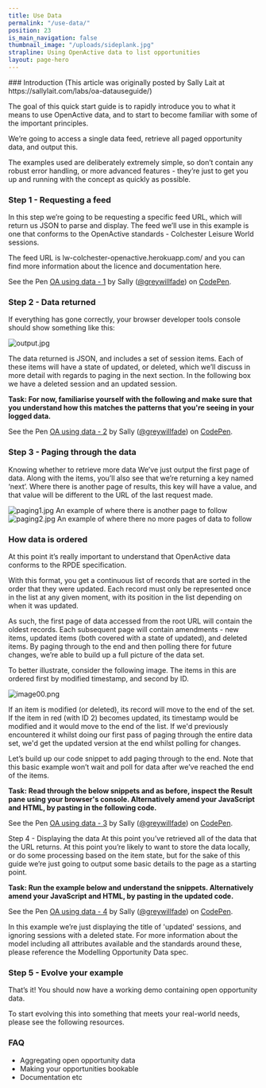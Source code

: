 ```yaml
---
title: Use Data
permalink: "/use-data/"
position: 23
is_main_navigation: false
thumbnail_image: "/uploads/sideplank.jpg"
strapline: Using OpenActive data to list opportunities
layout: page-hero
---
```


<article>
<div class="one" markdown="1">
### Introduction
(This article was originally posted by Sally Lait at https://sallylait.com/labs/oa-datauseguide/)

The goal of this quick start guide is to rapidly introduce you to what it means to use OpenActive data, and to start to become familiar with some of the important principles.

We’re going to access a single data feed, retrieve all paged opportunity data, and output this.

The examples used are deliberately extremely simple, so don’t contain any robust error handling, or more advanced features - they’re just to get you up and running with the concept as quickly as possible.

### Step 1 - Requesting a feed
In this step we’re going to be requesting a specific feed URL, which will return us JSON to parse and display. The feed we’ll use in this example is one that conforms to the OpenActive standards - Colchester Leisure World sessions.

The feed URL is lw-colchester-openactive.herokuapp.com/ and you can find more information about the licence and documentation here.

<p data-height="265" data-theme-id="0" data-slug-hash="KZoBrR" data-default-tab="js,result" data-user="greywillfade" data-embed-version="2" data-pen-title="OA using data - 1" class="codepen">See the Pen <a href="https://codepen.io/greywillfade/pen/KZoBrR/">OA using data - 1</a> by Sally (<a href="https://codepen.io/greywillfade">@greywillfade</a>) on <a href="https://codepen.io">CodePen</a>.</p>
<script async src="https://static.codepen.io/assets/embed/ei.js"></script>

### Step 2 - Data returned

If everything has gone correctly, your browser developer tools console should show something like this:

![output.jpg](/uploads/output.jpg)

The data returned is JSON, and includes a set of session items. Each of these items will have a state of updated, or deleted, which we’ll discuss in more detail with regards to paging in the next section. In the following box we have a deleted session and an updated session.

**Task:
For now, familiarise yourself with the following and make sure that you understand how this matches the patterns that you're seeing in your logged data.**

<p data-height="228" data-theme-id="0" data-slug-hash="EoEpqq" data-default-tab="js,result" data-user="greywillfade" data-embed-version="2" data-pen-title="OA using data - 2" class="codepen">See the Pen <a href="https://codepen.io/greywillfade/pen/EoEpqq/">OA using data - 2</a> by Sally (<a href="https://codepen.io/greywillfade">@greywillfade</a>) on <a href="https://codepen.io">CodePen</a>.</p>
<script async src="https://static.codepen.io/assets/embed/ei.js"></script>

### Step 3 - Paging through the data
Knowing whether to retrieve more data
We’ve just output the first page of data. Along with the items, you’ll also see that we’re returning a key named ‘next’. Where there is another page of results, this key will have a value, and that value will be different to the URL of the last request made.

![paging1.jpg](/uploads/paging1.jpg)
An example of where there is another page to follow
![paging2.jpg](/uploads/paging2.jpg)
An example of where there no more pages of data to follow

### How data is ordered
At this point it’s really important to understand that OpenActive data conforms to the RPDE specification.

With this format, you get a continuous list of records that are sorted in the order that they were updated. Each record must only be represented once in the list at any given moment, with its position in the list depending on when it was updated.

As such, the first page of data accessed from the root URL will contain the oldest records. Each subsequent page will contain amendments - new items, updated items (both covered with a state of updated), and deleted items. By paging through to the end and then polling there for future changes, we’re able to build up a full picture of the data set.

To better illustrate, consider the following image. The items in this are ordered first by modified timestamp, and second by ID.

![image00.png](/uploads/image00.png)

If an item is modified (or deleted), its record will move to the end of the set. If the item in red (with ID 2) becomes updated, its timestamp would be modified and it would move to the end of the list. If we'd previously encountered it whilst doing our first pass of paging through the entire data set, we'd get the updated version at the end whilst polling for changes.

Let’s build up our code snippet to add paging through to the end. Note that this basic example won’t wait and poll for data after we’ve reached the end of the items.

**Task:
Read through the below snippets and as before, inspect the Result pane using your browser's console. Alternatively amend your JavaScript and HTML, by pasting in the following code.**

<p data-height="265" data-theme-id="0" data-slug-hash="NXMWVw" data-default-tab="js,result" data-user="greywillfade" data-embed-version="2" data-pen-title="OA using data - 3" class="codepen">See the Pen <a href="https://codepen.io/greywillfade/pen/NXMWVw/">OA using data - 3</a> by Sally (<a href="https://codepen.io/greywillfade">@greywillfade</a>) on <a href="https://codepen.io">CodePen</a>.</p>
<script async src="https://static.codepen.io/assets/embed/ei.js"></script>

Step 4 - Displaying the data
At this point you’ve retrieved all of the data that the URL returns. At this point you’re likely to want to store the data locally, or do some processing based on the item state, but for the sake of this guide we’re just going to output some basic details to the page as a starting point.

**Task:
Run the example below and understand the snippets. Alternatively amend your JavaScript and HTML, by pasting in the updated code.**

<p data-height="265" data-theme-id="0" data-slug-hash="ypjgVo" data-default-tab="js,result" data-user="greywillfade" data-embed-version="2" data-pen-title="OA using data - 4" class="codepen">See the Pen <a href="https://codepen.io/greywillfade/pen/ypjgVo/">OA using data - 4</a> by Sally (<a href="https://codepen.io/greywillfade">@greywillfade</a>) on <a href="https://codepen.io">CodePen</a>.</p>
<script async src="https://static.codepen.io/assets/embed/ei.js"></script>

In this example we’re just displaying the title of 'updated' sessions, and ignoring sessions with a deleted state. For more information about the model including all attributes available and the standards around these, please reference the Modelling Opportunity Data spec.

### Step 5 - Evolve your example
That’s it! You should now have a working demo containing open opportunity data.

To start evolving this into something that meets your real-world needs, please see the following resources.

### FAQ
* Aggregating open opportunity data
* Making your opportunities bookable
* Documentation etc




</div>
</article>